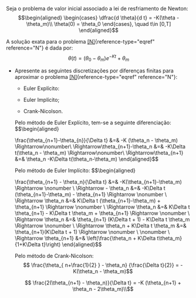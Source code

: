 Seja o problema de valor inicial associado a lei de resfriamento de
Newton: $$\begin{aligned}
\begin{cases}
 \dfrac{d \theta}{d t} = -K(\theta - \theta_m)\\ 
\theta(0) = \theta_0
\end{cases}, 
\quad t\in [0,T]
\end{aligned}$$

A solução exata para o problema [\[N\]](#N){reference-type="eqref"
reference="N"} é dada por: $$
\theta(t) = (\theta_0 - \theta_m) e^{-Kt} + \theta_m$$

-   Apresente as seguintes discretizações por diferenças finitas para
    aproximar o problema [\[N\]](#N){reference-type="eqref"
    reference="N"}:

    -   Euler Explícito:

    -   Euler Implícito;

    -   Crank-Nicolson.

    Pelo método de Euler Explícito, tem-se a seguinte diferenciação:
    $$\begin{aligned}

    \frac{\theta_{n+1}-\theta_{n}}{\Delta t} &=& -K (\theta_n - \theta_m) \Rightarrow\nonumber\\
    \Rightarrow\theta_{n+1}-\theta_n &=& -K\Delta t(\theta_n - \theta_m) \Rightarrow\nonumber\\
    \Rightarrow\theta_{n+1} &=& \theta_n -K\Delta t(\theta_n-\theta_m)
    \end{aligned}$$

    Pelo método de Euler Implícito:
    $$\begin{aligned}
   
    \frac{\theta_{n+1} - \theta_n}{\Delta t} &=& -K(\theta_{n+1}-\theta_m) \Rightarrow \nonumber \\
    \Rightarrow - \theta_n &=& -K\Delta t (\theta_{n+1}-\theta_m) - \theta_{n+1} \Rightarrow \nonumber \\
    \Rightarrow \theta_n &=& K\Delta t (\theta_{n+1}-\theta_m) + \theta_{n+1} \Rightarrow \nonumber \\
    \Rightarrow \theta_n &=& K\Delta t \theta_{n+1} - K\Delta t \theta_m + \theta_{n+1} \Rightarrow \nonumber \\
    \Rightarrow \theta_n &=& \theta_{n+1} (K\Delta t + 1) - K\Delta t \theta_m \Rightarrow \nonumber \\
    \Rightarrow \theta_n + K\Delta t \theta_m &=& \theta_{n+1}(K\Delta t + 1) \Rightarrow \nonumber \\ \nonumber \\
    \Rightarrow \theta_{n+1} &=& \left(\frac{\theta_n + K\Delta t\theta_m}{1+K\Delta t}\right)
    \end{aligned}$$

    Pelo método de Crank-Nicolson:
    $$
    \frac{\theta_{ n+\frac{1}{2} } - \theta_n} {\frac{\Delta t}{2}} = -K(\theta_n - \theta_m)$$

    $$
    \frac{2(\theta_{n+1} - \theta_n)}{\Delta t} = -K (\theta_{n+1} + \theta_n - 2\theta_m)\\$$
